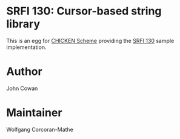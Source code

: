 # SRFI 130: Cursor-based string library

This is an egg for [CHICKEN Scheme](https://call-cc.org) providing
the [SRFI 130](https://srfi.schemers.org/srfi-130/) sample
implementation.

# Author

John Cowan

# Maintainer

Wolfgang Corcoran-Mathe
